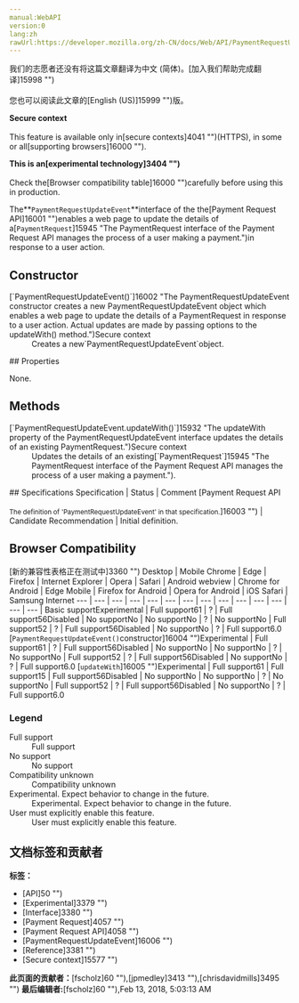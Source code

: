 ```yaml
---
manual:WebAPI
version:0
lang:zh
rawUrl:https://developer.mozilla.org/zh-CN/docs/Web/API/PaymentRequestUpdateEvent
---
```




<bdi>我们的志愿者还没有将这篇文章翻译为<bdi>中文 (简体)</bdi>。[加入我们帮助完成翻译]15998 "")<br></br>您也可以阅读此文章的[English (US)]15999 "")版。</bdi>






**Secure context**<br></br>This feature is available only in[secure contexts]4041 "")(HTTPS), in some or all[supporting browsers]16000 "").




**This is an[experimental technology]3404 "")**<br></br>Check the[Browser compatibility table]16000 "")carefully before using this in production.




The**`PaymentRequestUpdateEvent`**interface of the the[Payment Request API]16001 "")enables a web page to update the details of a[`PaymentRequest`]15945 "The PaymentRequest interface of the Payment Request API manages the process of a user making a payment.")in response to a user action.


## Constructor<a name="Constructor"></a>
<dl><dt>[`PaymentRequestUpdateEvent()`]16002 "The PaymentRequestUpdateEvent constructor creates a new PaymentRequestUpdateEvent object which enables a web page to update the details of a PaymentRequest in response to a user action. Actual updates are made by passing options to the updateWith() method.")Secure context</dt><dd>Creates a new`PaymentRequestUpdateEvent`object.</dd></dl>
## Properties<a name="Properties"></a>


None.


## Methods<a name="Methods"></a>
<dl><dt>[`PaymentRequestUpdateEvent.updateWith()`]15932 "The updateWith property of the PaymentRequestUpdateEvent interface updates the details of an existing PaymentRequest.")Secure context</dt><dd>Updates the details of an existing[`PaymentRequest`]15945 "The PaymentRequest interface of the Payment Request API manages the process of a user making a payment.").</dd></dl>
## Specifications<a name="Specifications"></a>
Specification | Status | Comment 
[Payment Request API<br></br><small>The definition of &#39;PaymentRequestUpdateEvent&#39; in that specification.</small>]16003 "") | Candidate Recommendation | Initial definition. 


## Browser Compatibility<a name="Browser_Compatibility"></a>
[新的兼容性表格正在测试中<i></i>]3360 "")
<abbr>Desktop<i></i></abbr> | <abbr>Mobile<i></i></abbr> 
<abbr>Chrome<i></i></abbr> | <abbr>Edge<i></i></abbr> | <abbr>Firefox<i></i></abbr> | <abbr>Internet Explorer<i></i></abbr> | <abbr>Opera<i></i></abbr> | <abbr>Safari<i></i></abbr> | <abbr>Android webview<i></i></abbr> | <abbr>Chrome for Android<i></i></abbr> | <abbr>Edge Mobile<i></i></abbr> | <abbr>Firefox for Android<i></i></abbr> | <abbr>Opera for Android<i></i></abbr> | <abbr>iOS Safari<i></i></abbr> | <abbr>Samsung Internet<i></i></abbr> 
 ---  |  ---  |  ---  |  ---  |  ---  |  ---  |  ---  |  ---  |  ---  |  ---  |  ---  |  ---  |  ---  |  ---  | 
Basic support<abbr>Experimental<i></i></abbr> | <abbr>Full support</abbr>61 | <abbr>?</abbr> | <abbr>Full support</abbr>56<abbr>Disabled<i></i></abbr> | <abbr>No support</abbr>No | <abbr>No support</abbr>No | <abbr>?</abbr> | <abbr>No support</abbr>No | <abbr>Full support</abbr>52 | <abbr>?</abbr> | <abbr>Full support</abbr>56<abbr>Disabled<i></i></abbr> | <abbr>No support</abbr>No | <abbr>?</abbr> | <abbr>Full support</abbr>6.0 
[`PaymentRequestUpdateEvent()`constructor]16004 "")<abbr>Experimental<i></i></abbr> | <abbr>Full support</abbr>61 | <abbr>?</abbr> | <abbr>Full support</abbr>56<abbr>Disabled<i></i></abbr> | <abbr>No support</abbr>No | <abbr>No support</abbr>No | <abbr>?</abbr> | <abbr>No support</abbr>No | <abbr>Full support</abbr>52 | <abbr>?</abbr> | <abbr>Full support</abbr>56<abbr>Disabled<i></i></abbr> | <abbr>No support</abbr>No | <abbr>?</abbr> | <abbr>Full support</abbr>6.0 
[`updateWith`]16005 "")<abbr>Experimental<i></i></abbr> | <abbr>Full support</abbr>61 | <abbr>Full support</abbr>15 | <abbr>Full support</abbr>56<abbr>Disabled<i></i></abbr> | <abbr>No support</abbr>No | <abbr>No support</abbr>No | <abbr>?</abbr> | <abbr>No support</abbr>No | <abbr>Full support</abbr>52 | <abbr>?</abbr> | <abbr>Full support</abbr>56<abbr>Disabled<i></i></abbr> | <abbr>No support</abbr>No | <abbr>?</abbr> | <abbr>Full support</abbr>6.0 


### Legend<a name="Legend"></a>
<dl><dt><abbr>Full support</abbr></dt><dd>Full support</dd><dt><abbr>No support</abbr></dt><dd>No support</dd><dt><abbr>Compatibility unknown</abbr></dt><dd>Compatibility unknown</dd><dt><abbr>Experimental. Expect behavior to change in the future.<i></i></abbr></dt><dd>Experimental. Expect behavior to change in the future.</dd><dt><abbr>User must explicitly enable this feature.<i></i></abbr></dt><dd>User must explicitly enable this feature.</dd></dl>




## 文档标签和贡献者
**标签：**
* [API]50 "")
* [Experimental]3379 "")
* [Interface]3380 "")
* [Payment Request]4057 "")
* [Payment Request API]4058 "")
* [PaymentRequestUpdateEvent]16006 "")
* [Reference]3381 "")
* [Secure context]15577 "")

**此页面的贡献者：**[fscholz]60 ""),[jpmedley]3413 ""),[chrisdavidmills]3495 "")
**最后编辑者:**[fscholz]60 ""),<time>Feb 13, 2018, 5:03:13 AM</time>


